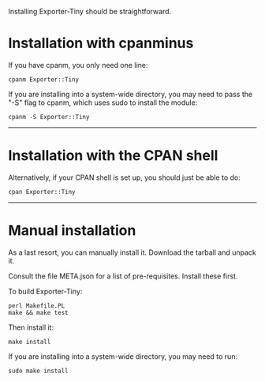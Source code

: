 Installing Exporter-Tiny should be straightforward.

# Installation with cpanminus

If you have cpanm, you only need one line:

    cpanm Exporter::Tiny

If you are installing into a system-wide directory, you may need to pass
the "-S" flag to cpanm, which uses sudo to install the module:

    cpanm -S Exporter::Tiny

----

# Installation with the CPAN shell

Alternatively, if your CPAN shell is set up, you should just be able to
do:

    cpan Exporter::Tiny

----

# Manual installation

As a last resort, you can manually install it. Download the tarball and
unpack it.

Consult the file META.json for a list of pre-requisites. Install these
first.

To build Exporter-Tiny:

    perl Makefile.PL
    make && make test

Then install it:

    make install

If you are installing into a system-wide directory, you may need to run:

    sudo make install

